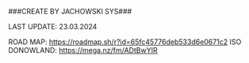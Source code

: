 ###CREATE BY JACHOWSKI SYS###

LAST UPDATE: 23.03.2024

ROAD MAP:
https://roadmap.sh/r?id=65fc45776deb533d6e0671c2
ISO DONOWLAND:
https://mega.nz/fm/ADtBwYIR
